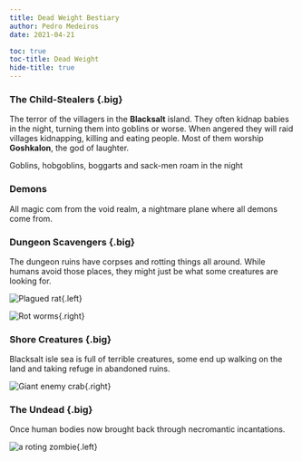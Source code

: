 ```yaml
---
title: Dead Weight Bestiary
author: Pedro Medeiros
date: 2021-04-21

toc: true
toc-title: Dead Weight
hide-title: true
---
```


### The Child-Stealers {.big}
The terror of the villagers in the **Blacksalt** island. They often kidnap babies in the night, turning them into goblins or worse. When angered they will raid villages kidnapping, killing and eating people. Most of them worship **Goshkalon**, the god of laughter.

Goblins, hobgoblins, boggarts and sack-men roam in the night

<monster id="gremlin">

<monster id="goblin_scrapper">

<monster id="boggart">

<monster id="bloodshot_goblin">

<monster id="hobgoblin">

<monster id="sack_man">

<pagebreak>

### Demons
All magic com from the void realm, a nightmare plane where all demons come from.

<monster id="lesser_demon">

<monster id="void_demon">

### Dungeon Scavengers  {.big}
The dungeon ruins have corpses and rotting things all around. While humans avoid those places, they might just be what some creatures are looking for.

![](images/Zombie%20Rat.png "Plagued rat"){.left}

<monster id="plagued_rat">

<monster id="rat_king">

<monster id="giant_rat">

<monster id="bloated_plague_rat">

![](images/rotworm.png "Rot worms"){.right}

<monster id="rotworm_swarm">

<monster id="Ectoplasmic_Worm">

<monster id="vault_weaver">

<pagebreak>

### Shore Creatures {.big}

Blacksalt isle sea is full of terrible creatures, some end up walking on the land and taking refuge in abandoned ruins.

![](images/Giant%20Crab.png "Giant enemy crab"){.right}

<monster id="giant_leech">

<monster id="giant_frog">

<monster id="giant_crab">

<pagebreak>

### The Undead {.big}
Once human bodies now brought back through necromantic incantations.

![](images/zombie_1.png "a roting zombie"){.left}

<monster id="reanimated_husk">

<monster id="slumbering_corpse">

<monster id="freshly_risen_corpse">

<monster id="starved_cadaver">

<monster id="Unsatiable_Dead">

<monster id="rotting_sailor">

<monster id="bloated_screamer">
